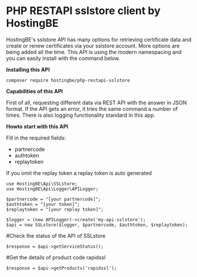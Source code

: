# PHP RESTAPI sslstore client by HostingBE

HostingBE's sslstore API has many options for retrieving certificate data and create or renew certificates via your sslstore account. More options are being added all the time. This API is using the modern namespacing and you can easily install with the command below.

**Installing this API** 

`composer require hostingbe/php-restapi-sslstore`

**Capabilities of this API**

First of all, requesting different data via REST API with the answer in JSON format. If the API gets an error, it tries the same command a number of times. There is also logging functionality standard in this app.

**Howto start with this API**

Fill in the required fields:
* partnercode
* authtoken
* replaytoken

If you omit the replay token a replay token is auto generated

```
use HostingBE\Api\SSLstore;
use HostingBE\Api\Logger\APILogger;

$partnercode = "[your partnercode]";
$authtoken = "[your token]";
$replaytoken = "[your replay token]";

$logger = (new APILogger)->create('my-api-sslstore');
$api = new SSLstore($logger, $partnercode, $authtoken, $replaytoken);
```

#Check the status of the API of SSLstore

```
$response = $api->getServiceStatus();
```

#Get the details of product code rapidssl

```
$response = $api->getProducts('rapidssl');
```